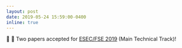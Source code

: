 ```yaml
---
layout: post
date: 2019-05-24 15:59:00-0400
inline: true
---
```


:pushpin: :pushpin: Two papers accepted for [ESEC/FSE 2019](https://esec-fse19.ut.ee/program/research-papers/) (Main Technical Track)! <!-- :sparkles: :sparkles: -->
